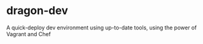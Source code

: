 dragon-dev
==========

A quick-deploy dev environment using up-to-date tools, using the power of Vagrant and Chef
